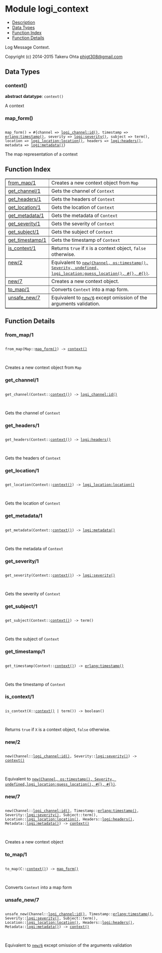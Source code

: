 

# Module logi_context #
* [Description](#description)
* [Data Types](#types)
* [Function Index](#index)
* [Function Details](#functions)

Log Message Context.

Copyright (c) 2014-2015 Takeru Ohta <phjgt308@gmail.com>

<a name="types"></a>

## Data Types ##




### <a name="type-context">context()</a> ###


__abstract datatype__: `context()`

 A context



### <a name="type-map_form">map_form()</a> ###


<pre><code>
map_form() = #{channel =&gt; <a href="logi_channel.md#type-id">logi_channel:id()</a>, timestamp =&gt; <a href="erlang.md#type-timestamp">erlang:timestamp()</a>, severity =&gt; <a href="logi.md#type-severity">logi:severity()</a>, subject =&gt; term(), location =&gt; <a href="logi_location.md#type-location">logi_location:location()</a>, headers =&gt; <a href="logi.md#type-headers">logi:headers()</a>, metadata =&gt; <a href="logi.md#type-metadata">logi:metadata()</a>}
</code></pre>

 The map representation of a context

<a name="index"></a>

## Function Index ##


<table width="100%" border="1" cellspacing="0" cellpadding="2" summary="function index"><tr><td valign="top"><a href="#from_map-1">from_map/1</a></td><td>Creates a new context object from <code>Map</code></td></tr><tr><td valign="top"><a href="#get_channel-1">get_channel/1</a></td><td>Gets the channel of <code>Context</code></td></tr><tr><td valign="top"><a href="#get_headers-1">get_headers/1</a></td><td>Gets the headers of <code>Context</code></td></tr><tr><td valign="top"><a href="#get_location-1">get_location/1</a></td><td>Gets the location of <code>Context</code></td></tr><tr><td valign="top"><a href="#get_metadata-1">get_metadata/1</a></td><td>Gets the metadata of <code>Context</code></td></tr><tr><td valign="top"><a href="#get_severity-1">get_severity/1</a></td><td>Gets the severity of <code>Context</code></td></tr><tr><td valign="top"><a href="#get_subject-1">get_subject/1</a></td><td>Gets the subject of <code>Context</code></td></tr><tr><td valign="top"><a href="#get_timestamp-1">get_timestamp/1</a></td><td>Gets the timestamp of <code>Context</code></td></tr><tr><td valign="top"><a href="#is_context-1">is_context/1</a></td><td>Returns <code>true</code> if <code>X</code> is a context object, <code>false</code> otherwise.</td></tr><tr><td valign="top"><a href="#new-2">new/2</a></td><td>Equivalent to <a href="#new-7"><tt>new(Channel, os:timestamp(), Severity, undefined,
logi_location:guess_location(), #{}, #{})</tt></a>.</td></tr><tr><td valign="top"><a href="#new-7">new/7</a></td><td>Creates a new context object.</td></tr><tr><td valign="top"><a href="#to_map-1">to_map/1</a></td><td>Converts <code>Context</code> into a map form.</td></tr><tr><td valign="top"><a href="#unsafe_new-7">unsafe_new/7</a></td><td>Equivalent to <a href="#new-6"><code>new/6</code></a> except omission of the arguments validation.</td></tr></table>


<a name="functions"></a>

## Function Details ##

<a name="from_map-1"></a>

### from_map/1 ###

<pre><code>
from_map(Map::<a href="#type-map_form">map_form()</a>) -&gt; <a href="#type-context">context()</a>
</code></pre>
<br />

Creates a new context object from `Map`

<a name="get_channel-1"></a>

### get_channel/1 ###

<pre><code>
get_channel(Context::<a href="#type-context">context()</a>) -&gt; <a href="logi_channel.md#type-id">logi_channel:id()</a>
</code></pre>
<br />

Gets the channel of `Context`

<a name="get_headers-1"></a>

### get_headers/1 ###

<pre><code>
get_headers(Context::<a href="#type-context">context()</a>) -&gt; <a href="logi.md#type-headers">logi:headers()</a>
</code></pre>
<br />

Gets the headers of `Context`

<a name="get_location-1"></a>

### get_location/1 ###

<pre><code>
get_location(Context::<a href="#type-context">context()</a>) -&gt; <a href="logi_location.md#type-location">logi_location:location()</a>
</code></pre>
<br />

Gets the location of `Context`

<a name="get_metadata-1"></a>

### get_metadata/1 ###

<pre><code>
get_metadata(Context::<a href="#type-context">context()</a>) -&gt; <a href="logi.md#type-metadata">logi:metadata()</a>
</code></pre>
<br />

Gets the metadata of `Context`

<a name="get_severity-1"></a>

### get_severity/1 ###

<pre><code>
get_severity(Context::<a href="#type-context">context()</a>) -&gt; <a href="logi.md#type-severity">logi:severity()</a>
</code></pre>
<br />

Gets the severity of `Context`

<a name="get_subject-1"></a>

### get_subject/1 ###

<pre><code>
get_subject(Context::<a href="#type-context">context()</a>) -&gt; term()
</code></pre>
<br />

Gets the subject of `Context`

<a name="get_timestamp-1"></a>

### get_timestamp/1 ###

<pre><code>
get_timestamp(Context::<a href="#type-context">context()</a>) -&gt; <a href="erlang.md#type-timestamp">erlang:timestamp()</a>
</code></pre>
<br />

Gets the timestamp of `Context`

<a name="is_context-1"></a>

### is_context/1 ###

<pre><code>
is_context(X::<a href="#type-context">context()</a> | term()) -&gt; boolean()
</code></pre>
<br />

Returns `true` if `X` is a context object, `false` otherwise.

<a name="new-2"></a>

### new/2 ###

<pre><code>
new(Channel::<a href="logi_channel.md#type-id">logi_channel:id()</a>, Severity::<a href="logi.md#type-severity">logi:severity()</a>) -&gt; <a href="#type-context">context()</a>
</code></pre>
<br />

Equivalent to [`new(Channel, os:timestamp(), Severity, undefined,logi_location:guess_location(), #{}, #{})`](#new-7).

<a name="new-7"></a>

### new/7 ###

<pre><code>
new(Channel::<a href="logi_channel.md#type-id">logi_channel:id()</a>, Timestamp::<a href="erlang.md#type-timestamp">erlang:timestamp()</a>, Severity::<a href="logi.md#type-severity">logi:severity()</a>, Subject::term(), Location::<a href="logi_location.md#type-location">logi_location:location()</a>, Headers::<a href="logi.md#type-headers">logi:headers()</a>, Metadata::<a href="logi.md#type-metadata">logi:metadata()</a>) -&gt; <a href="#type-context">context()</a>
</code></pre>
<br />

Creates a new context object

<a name="to_map-1"></a>

### to_map/1 ###

<pre><code>
to_map(C::<a href="#type-context">context()</a>) -&gt; <a href="#type-map_form">map_form()</a>
</code></pre>
<br />

Converts `Context` into a map form

<a name="unsafe_new-7"></a>

### unsafe_new/7 ###

<pre><code>
unsafe_new(Channel::<a href="logi_channel.md#type-id">logi_channel:id()</a>, Timestamp::<a href="erlang.md#type-timestamp">erlang:timestamp()</a>, Severity::<a href="logi.md#type-severity">logi:severity()</a>, Subject::term(), Location::<a href="logi_location.md#type-location">logi_location:location()</a>, Headers::<a href="logi.md#type-headers">logi:headers()</a>, Metadata::<a href="logi.md#type-metadata">logi:metadata()</a>) -&gt; <a href="#type-context">context()</a>
</code></pre>
<br />

Equivalent to [`new/6`](#new-6) except omission of the arguments validation

